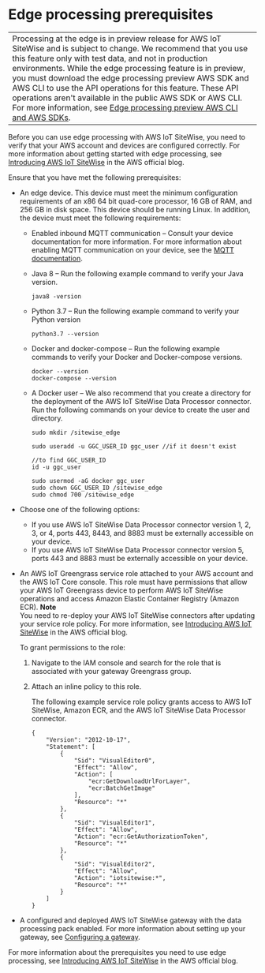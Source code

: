 # Edge processing prerequisites<a name="edge-setup"></a>


|  | 
| --- |
|  Processing at the edge is in preview release for AWS IoT SiteWise and is subject to change\. We recommend that you use this feature only with test data, and not in production environments\. While the edge processing feature is in preview, you must download the edge processing preview AWS SDK and AWS CLI to use the API operations for this feature\. These API operations aren't available in the public AWS SDK or AWS CLI\. For more information, see [Edge processing preview AWS CLI and AWS SDKs](edge-preview-sdks.md)\.  | 

 Before you can use edge processing with AWS IoT SiteWise, you need to verify that your AWS account and devices are configured correctly\. For more information about getting started with edge processing, see [Introducing AWS IoT SiteWise](https://aws-blogs-prod.amazon.com/iot/introducing-aws-iot-sitewise-edge/) in the AWS official blog\.

Ensure that you have met the following prerequisites: 
+ An edge device\. This device must meet the minimum configuration requirements of an x86 64 bit quad\-core processor, 16 GB of RAM, and 256 GB in disk space\. This device should be running Linux\. In addition, the device must meet the following requirements:
  + Enabled inbound MQTT communication – Consult your device documentation for more information\. For more information about enabling MQTT communication on your device, see the [MQTT documentation](http://www.steves-internet-guide.com/mqtt-works/)\.
  + Java 8 – Run the following example command to verify your Java version\.

    ```
    java8 -version
    ```
  + Python 3\.7 – Run the following example command to verify your Python version

    ```
    python3.7 --version
    ```
  + Docker and docker\-compose – Run the following example commands to verify your Docker and Docker\-compose versions\. 

    ```
    docker --version
    docker-compose --version
    ```
  + A Docker user – We also recommend that you create a directory for the deployment of the AWS IoT SiteWise Data Processor connector\. Run the following commands on your device to create the user and directory\.

    ```
    sudo mkdir /sitewise_edge
    
    sudo useradd -u GGC_USER_ID ggc_user //if it doesn't exist
    
    //to find GGC_USER_ID
    id -u ggc_user
    
    sudo usermod -aG docker ggc_user
    sudo chown GGC_USER_ID /sitewise_edge
    sudo chmod 700 /sitewise_edge
    ```
+ Choose one of the following options:
  + If you use AWS IoT SiteWise Data Processor connector version 1, 2, 3, or 4, ports 443, 8443, and 8883 must be externally accessible on your device\.
  + If you use AWS IoT SiteWise Data Processor connector version 5, ports 443 and 8883 must be externally accessible on your device\.
+ An AWS IoT Greengrass service role attached to your AWS account and the AWS IoT Core console\. This role must have permissions that allow your AWS IoT Greengrass device to perform AWS IoT SiteWise operations and access Amazon Elastic Container Registry \(Amazon ECR\)\.
**Note**  
You need to re\-deploy your AWS IoT SiteWise connectors after updating your service role policy\. For more information, see [Introducing AWS IoT SiteWise](https://aws-blogs-prod.amazon.com/iot/introducing-aws-iot-sitewise-edge/) in the AWS official blog\.

  To grant permissions to the role:

  1. Navigate to the IAM console and search for the role that is associated with your gateway Greengrass group\.

  1. Attach an inline policy to this role\.

     The following example service role policy grants access to AWS IoT SiteWise, Amazon ECR, and the AWS IoT SiteWise Data Processor connector\.

     ```
     {
         "Version": "2012-10-17",
         "Statement": [
             {
                 "Sid": "VisualEditor0",
                 "Effect": "Allow",
                 "Action": [
                     "ecr:GetDownloadUrlForLayer",
                     "ecr:BatchGetImage"
                 ],
                 "Resource": "*"
             },
             {
                 "Sid": "VisualEditor1",
                 "Effect": "Allow",
                 "Action": "ecr:GetAuthorizationToken",
                 "Resource": "*"
             },
             {
                 "Sid": "VisualEditor2",
                 "Effect": "Allow",
                 "Action": "iotsitewise:*",
                 "Resource": "*"
             }
         ]
     }
     ```
+ A configured and deployed AWS IoT SiteWise gateway with the data processing pack enabled\. For more information about setting up your gateway, see [Configuring a gateway](configure-gateway.md)\.

For more information about the prerequisites you need to use edge processing, see [Introducing AWS IoT SiteWise](https://aws-blogs-prod.amazon.com/iot/introducing-aws-iot-sitewise-edge/) in the AWS official blog\.